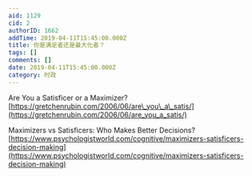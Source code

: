 ```yaml
---
aid: 1129
cid: 2
authorID: 1662
addTime: 2019-04-11T15:45:00.000Z
title: 你是满足者还是最大化者？
tags: []
comments: []
date: 2019-04-11T15:45:00.000Z
category: 时政
---
```


Are You a Satisficer or a Maximizer? [https://gretchenrubin.com/2006/06/are\_you\_a\_satis/](https://gretchenrubin.com/2006/06/are_you_a_satis/)

Maximizers vs Satisficers: Who Makes Better Decisions? [https://www.psychologistworld.com/cognitive/maximizers-satisficers-decision-making](https://www.psychologistworld.com/cognitive/maximizers-satisficers-decision-making)
